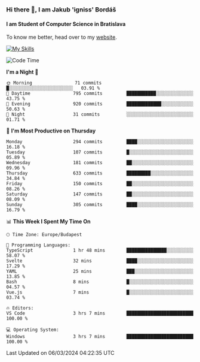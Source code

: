 ### Hi there 👋, I am Jakub 'igniss' Bordáš

#### I am Student of Computer Science in Bratislava
To know me better, head over to my [website](https://bordas.sk).

[![My Skills](https://skillicons.dev/icons?i=js,html,css,figma,svelte,java,kotlin,python,postgresql,typescript,nest,nodejs)](https://bordas.sk)


<!--START_SECTION:waka-->
![Code Time](http://img.shields.io/badge/Code%20Time-1%2C417%20hrs%2013%20mins-blue)

**I'm a Night 🦉** 

```text
🌞 Morning                71 commits          █░░░░░░░░░░░░░░░░░░░░░░░░   03.91 % 
🌆 Daytime                795 commits         ███████████░░░░░░░░░░░░░░   43.75 % 
🌃 Evening                920 commits         █████████████░░░░░░░░░░░░   50.63 % 
🌙 Night                  31 commits          ░░░░░░░░░░░░░░░░░░░░░░░░░   01.71 % 
```
📅 **I'm Most Productive on Thursday** 

```text
Monday                   294 commits         ████░░░░░░░░░░░░░░░░░░░░░   16.18 % 
Tuesday                  107 commits         █░░░░░░░░░░░░░░░░░░░░░░░░   05.89 % 
Wednesday                181 commits         ██░░░░░░░░░░░░░░░░░░░░░░░   09.96 % 
Thursday                 633 commits         █████████░░░░░░░░░░░░░░░░   34.84 % 
Friday                   150 commits         ██░░░░░░░░░░░░░░░░░░░░░░░   08.26 % 
Saturday                 147 commits         ██░░░░░░░░░░░░░░░░░░░░░░░   08.09 % 
Sunday                   305 commits         ████░░░░░░░░░░░░░░░░░░░░░   16.79 % 
```


📊 **This Week I Spent My Time On** 

```text
🕑︎ Time Zone: Europe/Budapest

💬 Programming Languages: 
TypeScript               1 hr 48 mins        ███████████████░░░░░░░░░░   58.07 % 
Svelte                   32 mins             ████░░░░░░░░░░░░░░░░░░░░░   17.29 % 
YAML                     25 mins             ███░░░░░░░░░░░░░░░░░░░░░░   13.85 % 
Bash                     8 mins              █░░░░░░░░░░░░░░░░░░░░░░░░   04.57 % 
Vue.js                   7 mins              █░░░░░░░░░░░░░░░░░░░░░░░░   03.74 % 

🔥 Editors: 
VS Code                  3 hrs 7 mins        █████████████████████████   100.00 % 

💻 Operating System: 
Windows                  3 hrs 7 mins        █████████████████████████   100.00 % 
```


 Last Updated on 06/03/2024 04:22:35 UTC
<!--END_SECTION:waka-->
